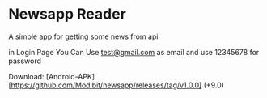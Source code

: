 # Newsapp Reader

A simple app for getting some news from api


in Login Page You Can Use test@gmail.com as email and use 12345678 for password

Download:
[Android-APK][https://github.com/Modibit/newsapp/releases/tag/v1.0.0] (+9.0)